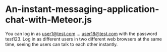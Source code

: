 # An-instant-messaging-application-chat-with-Meteor.js
You can log in as user1@test.com ... user18@test.com with the password test123. Log in as different users in two different web browsers at the same time, seeing the users can talk to each other instantly.
